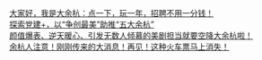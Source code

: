   
[大家好，我是大余杭：点一下，玩一年，招聘不用一分钱！](http://www.dianyue.me/archives/287/x39sd87084cowjz4/)  
[探索党建+，以“争创最美”助推“五大余杭”](http://www.dianyue.me/archives/926/hydjx8oigzbi39gb/)  
[颜值爆表、逆天暖心、引发无数人倾慕的美剧担当就要空降大余杭啦！](http://www.dianyue.me/archives/744/knzy6u8dq4fhxe5u/)  
[余杭人注意！刚刚传来的大消息！再见！这种火车票马上消失！](http://www.dianyue.me/archives/366/40p74z4t0g8c3qj5/)